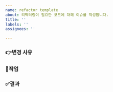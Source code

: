 ```yaml
---
name: refactor template
about: 리팩터링이 필요한 코드에 대해 이슈를 작성합니다.
title: ''
labels: ''
assignees: ''

---
```


### 👉변경 사유

### 🔗작업

### ✅결과
